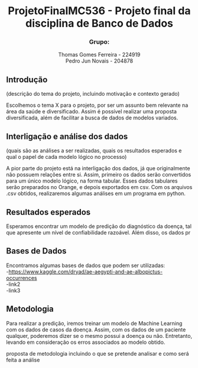 <div align="center"><h1> ProjetoFinalMC536 - Projeto final da disciplina de Banco de Dados </h1></div>
<div align="center"><h3> Grupo: </h3></div>
<div align="center"> Thomas Gomes Ferreira - 224919 </div>
<div align="center"> Pedro Jun Novais - 204878 </div>

## Introdução
(descrição do tema do projeto, incluindo motivação e contexto gerado)

Escolhemos o tema X para o projeto, por ser um assunto bem relevante na área da saúde
e diversificado. Assim é possível realizar uma proposta diversificada, além de facilitar
a busca de dados de modelos variados.

## Interligação e análise dos dados  
(quais são as análises a ser realizadas, quais os resultados esperados e qual o papel de
cada modelo lógico no processo)

A pior parte do projeto está na interligação dos dados, já que originalmente não possuem
relações entre si. Assim, primeiro os dados serão convertidos para um único modelo lógico, 
na forma tabular. Esses dados tabulares serão preparados no Orange, e depois exportados
em csv. Com os arquivos .csv obtidos, realizaremos algumas análises em um programa em python.

## Resultados esperados
Esperamos encontrar um modelo de predição do diagnóstico da doença, tal que apresente
um nível de confiabilidade razoável. Além disso, os dados pr

## Bases de Dados
Encontramos algumas bases de dados que podem ser utilizadas: </br>
-https://www.kaggle.com/dryad/ae-aegypti-and-ae-albopictus-occurrences</br>
-link2</br>
-link3</br>


## Metodologia

Para realizar a predição, iremos treinar um modelo de Machine Learning com os 
dados de casos da doença. Assim, com os dados de um paciente qualquer, poderemos
dizer se o mesmo possui a doença ou não. Entretanto, levando em consideração os erros
associados ao modelo obtido. 

proposta de metodologia incluindo o que se pretende analisar e como será feita a
análise

